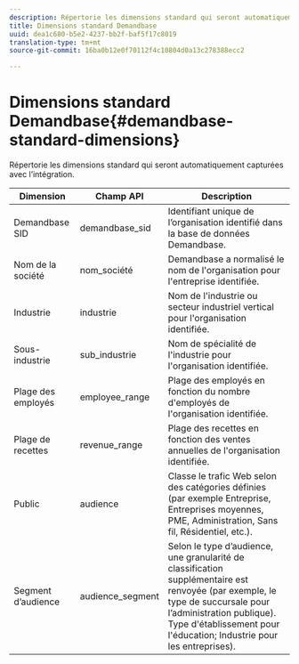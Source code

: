 ```yaml
---
description: Répertorie les dimensions standard qui seront automatiquement capturées avec l’intégration.
title: Dimensions standard Demandbase
uuid: dea1c680-b5e2-4237-bb2f-baf5f17c8019
translation-type: tm+mt
source-git-commit: 16ba0b12e0f70112f4c10804d0a13c278388ecc2

---
```



# Dimensions standard Demandbase{#demandbase-standard-dimensions}

Répertorie les dimensions standard qui seront automatiquement capturées avec l’intégration.

| Dimension | Champ API | Description |
|---|---|---|
| Demandbase SID | demandbase_sid | Identifiant unique de l’organisation identifié dans la base de données Demandbase. |
| Nom de la société | nom_société | Demandbase a normalisé le nom de l'organisation pour l'entreprise identifiée. |
| Industrie | industrie | Nom de l'industrie ou secteur industriel vertical pour l'organisation identifiée. |
| Sous-industrie | sub_industrie | Nom de spécialité de l'industrie pour l'organisation identifiée. |
| Plage des employés | employee_range | Plage des employés en fonction du nombre d'employés de l'organisation identifiée. |
| Plage de recettes | revenue_range | Plage des recettes en fonction des ventes annuelles de l'organisation identifiée. |
| Public | audience | Classe le trafic Web selon des catégories définies (par exemple Entreprise, Entreprises moyennes, PME, Administration, Sans fil, Résidentiel, etc.). |
| Segment d’audience | audience_segment | Selon le type d’audience, une granularité de classification supplémentaire est renvoyée (par exemple, le type de succursale pour l’administration publique). Type d'établissement pour l'éducation; Industrie pour les entreprises). |

